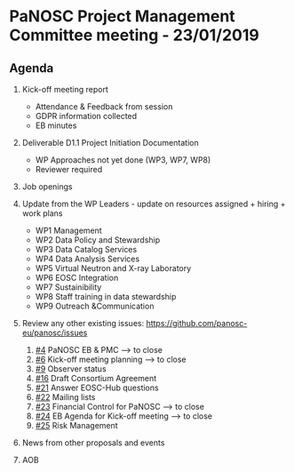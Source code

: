 PaNOSC Project Management Committee meeting - 23/01/2019
========================================================

Agenda
------

1. Kick-off meeting report
	* Attendance & Feedback from session
	* GDPR information collected
	* EB minutes

2. Deliverable D1.1 Project Initiation Documentation
	* WP Approaches not yet done (WP3, WP7, WP8)
	* Reviewer required

4. Job openings

5. Update from the WP Leaders - update on resources assigned + hiring + work plans
	*    WP1 Management
	*    WP2 Data Policy and Stewardship
	*    WP3 Data Catalog Services
	*    WP4 Data Analysis Services
	*    WP5 Virtual Neutron and X-ray Laboratory
	*    WP6 EOSC Integration
	*    WP7 Sustainibility
	*    WP8 Staff training in data stewardship
	*    WP9 Outreach &Communication

6. Review any other existing issues: https://github.com/panosc-eu/panosc/issues
	1. [#4](https://github.com/panosc-eu/panosc/issues/4) PaNOSC EB & PMC --> to close
	2. [#6](https://github.com/panosc-eu/panosc/issues/6) Kick-off meeting planning --> to close
	3. [#9](https://github.com/panosc-eu/panosc/issues/9) Observer status
	4. [#16](https://github.com/panosc-eu/panosc/issues/16) Draft Consortium Agreement
	5. [#21](https://github.com/panosc-eu/panosc/issues/21) Answer EOSC-Hub questions
	6. [#22](https://github.com/panosc-eu/panosc/issues/22) Mailing lists
	7. [#23](https://github.com/panosc-eu/panosc/issues/23) Financial Control for PaNOSC --> to close
	8. [#24](https://github.com/panosc-eu/panosc/issues/24) EB Agenda for Kick-off meeting --> to close
	9. [#25](https://github.com/panosc-eu/panosc/issues/25) Risk Management

7. News from other proposals and events

8. AOB
